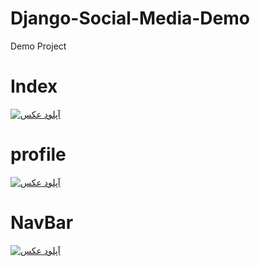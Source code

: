 # Django-Social-Media-Demo
Demo Project
# Index
<a href="https://uupload.ir/" target="_blank"><img src="https://s6.uupload.ir/files/22222222222222222_y8cf.png" border="0" alt="آپلود عکس" /></a>
<br>
# profile

<a href="https://uupload.ir/view/222_qfw3.png" target="_blank"><img src="https://s6.uupload.ir/files/222_qfw3_thumb.png" border="0" alt="آپلود عکس" /></a>
<br>
# NavBar
<a href="https://uupload.ir/" target="_blank"><img src="https://s6.uupload.ir/files/202_bpjn.png" border="0" alt="آپلود عکس" /></a>
